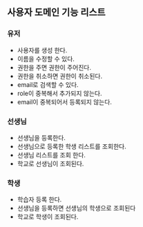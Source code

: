## 사용자 도메인 기능 리스트

### 유저

- 사용자를 생성 한다.
- 이름을 수정할 수 있다.
- 권한을 주면 권한이 주어진다.
- 권한을 취소하면 권한이 취소된다.
- email로 검색할 수 있다.
- role이 중복해서 추가되지 않는다.
- email이 중복되어서 등록되지 않는다.

### 선생님

- 선생님을 등록한다.
- 선생님으로 등록한 학생 리스트를 조회한다.
- 선생님 리스트를 조회 한다.
- 학교로 선생님이 조회된다.

### 학생

- 학습자 등록 한다.
- 선생님을 등록하면 선생님의 학생으로 조회된다
- 학교로 학생이 조회된다.
